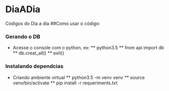 # DiaADia
Códigos do Dia a dia
##Como usar o código:
### Gerando o DB

* Acesse o console com o python, ex:
** python3.5
** from api import db
** db.creat_all()
** exit()

### Instalando dependcias

* Criando ambiente virtual
** python3.5 -m venv venv
** source venv/bin/activate
** pip install -r requeriments.txt


